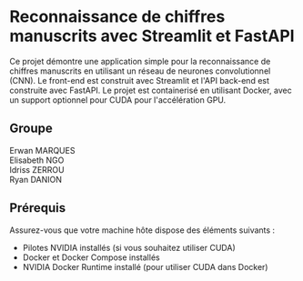 # Reconnaissance de chiffres manuscrits avec Streamlit et FastAPI

Ce projet démontre une application simple pour la reconnaissance de chiffres manuscrits en utilisant un réseau de neurones convolutionnel (CNN). Le front-end est construit avec Streamlit et l'API back-end est construite avec FastAPI. Le projet est containerisé en utilisant Docker, avec un support optionnel pour CUDA pour l'accélération GPU.

## Groupe 
Erwan MARQUES <br>
Elisabeth NGO <br>
Idriss ZERROU <br>
Ryan DANION

## Prérequis

Assurez-vous que votre machine hôte dispose des éléments suivants :
- Pilotes NVIDIA installés (si vous souhaitez utiliser CUDA)
- Docker et Docker Compose installés
- NVIDIA Docker Runtime installé (pour utiliser CUDA dans Docker)
